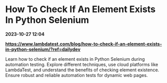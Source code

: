 # How To Check If An Element Exists In Python Selenium

**2023-10-27 12:04**

**https://www.lambdatest.com/blog/how-to-check-if-an-element-exists-in-python-selenium/?ref=dailydev**

Learn how to check if an element exists in Python Selenium during automation testing. Explore different techniques, use cloud platforms like LambdaTest, and understand the benefits of checking element existence. Ensure robust and reliable automation tests for dynamic web pages.